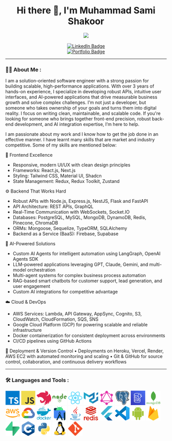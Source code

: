  <h1 align="center">
 Hi there 👋, I'm Muhammad Sami Shakoor 
</h1>
<div id="header" align="center">
<img src="https://media0.giphy.com/media/v1.Y2lkPTc5MGI3NjExanlwcjJlMGF0ZHk4MDlmcHZhMnl3NGx5cHkwNnk4ZmxmbHptMWFuMiZlcD12MV9pbnRlcm5hbF9naWZfYnlfaWQmY3Q9Zw/fwbZnTftCXVocKzfxR/giphy.gif" width="200"/>
</div>

<p>
<div id="badges" align="center">
  <a href="https://www.linkedin.com/in/samishakoor/">
    <img src="https://img.shields.io/badge/LinkedIn-blue?style=for-the-badge&logo=linkedin&logoColor=white" alt="LinkedIn Badge"/>
  </a>
 <br/>
  <a href="https://www.samishakoor.me/">
    <img src="https://img.shields.io/badge/Portfolio-181717?style=for-the-badge&logo=personal-website&logoColor=white" alt="Portfolio Badge"/>
  </a>
</div>
</p>

---
### :man_technologist: About Me :

I am a solution-oriented software engineer with a strong passion for building scalable, high-performance applications. With over 3 years of hands-on experience, I specialize in developing robust APIs, intuitive user interfaces, and AI-powered applications that drive measurable business growth and solve complex challenges. I’m not just a developer, but someone who takes ownership of your goals and turns them into digital reality. I focus on writing clean, maintainable, and scalable code. If you're looking for someone who brings together front-end precision, robust back-end development, and AI integration expertise, I’m here to help.


<p>
I am passionate about my work and I know how to get the job done in an effective manner. I have learnt many skills that are market and industry competitive. Some of my skills are mentioned below:  
</p>

🎨 Frontend Excellence
- Responsive, modern UI/UX with clean design principles
- Frameworks: React.js, Next.js
- Styling: Tailwind CSS, Material UI, Shadcn
- State Management: Redux, Redux Toolkit, Zustand

⚙️ Backend That Works Hard
- Robust APIs with Node.js, Express.js, NestJS, Flask and FastAPI
- API Architecture: REST APIs, GraphQL
- Real-Time Communication with WebSockets, Socket.IO
- Databases: PostgreSQL, MySQL, MongoDB, DynamoDB, Redis, Pinecone, ChromaDB
- ORMs: Mongoose, Sequelize, TypeORM, SQLAlchemy
- Backend as a Service (BaaS): Firebase, Supabase

🤖 AI-Powered Solutions
- Custom AI Agents for intelligent automation using LangGraph, OpenAI Agents SDK
- LLM-powered applications leveraging GPT, Claude, Gemini, and multi-model orchestration
- Multi-agent systems for complex business process automation
- RAG-based smart chatbots for customer support, lead generation, and user engagement
- Custom AI integrations for competitive advantage

☁️ Cloud & DevOps
- AWS Services: Lambda, API Gateway, AppSync, Cognito, S3, CloudWatch, CloudFormation, SQS, SNS
- Google Cloud Platform (GCP) for powering scalable and reliable infrastructure
- Docker containerization for consistent deployment across environments
- CI/CD pipelines using GitHub Actions

🚀 Deployment & Version Control
• Deployments on Heroku, Vercel, Render, AWS EC2 with automated monitoring and scaling
• Git & GitHub for source control, collaboration, and continuous delivery workflows

---
### :hammer_and_wrench: Languages and Tools :
<div>
 
<img src="https://github.com/devicons/devicon/blob/master/icons/typescript/typescript-original.svg" title="TypeScript" alt="TypeScript" width="45" height="45"/>
<img src="https://github.com/devicons/devicon/blob/master/icons/javascript/javascript-original.svg" title="JavaScript" alt="JavaScript" width="45" height="45"/>
<img src="https://github.com/devicons/devicon/blob/master/icons/nestjs/nestjs-original.svg" title="NestJS" alt="NestJS" width="45" height="45"/>
<img src="https://github.com/devicons/devicon/blob/master/icons/nodejs/nodejs-plain-wordmark.svg" title="Node.js" alt="Node.js" width="45" height="45"/>
<img src="https://github.com/devicons/devicon/blob/master/icons/react/react-original.svg" title="React" alt="React" width="45" height="45"/>
<img src="https://github.com/devicons/devicon/blob/master/icons/materialui/materialui-original.svg" title="MUI" alt="MUI" width="45" height="45"/>
<img src="https://github.com/devicons/devicon/blob/master/icons/graphql/graphql-plain.svg" title="GraphQL" alt="GraphQL" width="45" height="45"/>
<img src="https://github.com/devicons/devicon/blob/master/icons/postgresql/postgresql-original.svg" title="PostgreSQL" alt="PostgreSQL" width="45" height="45"/>
<img src="https://github.com/devicons/devicon/blob/master/icons/dynamodb/dynamodb-original.svg" title="DynamoDB" alt="DynamoDB" width="45" height="45"/>
<img src="https://github.com/devicons/devicon/blob/master/icons/mongodb/mongodb-plain-wordmark.svg" title="MongoDB" alt="MongoDB" width="45" height="45"/>
<img src="https://github.com/devicons/devicon/blob/master/icons/amazonwebservices/amazonwebservices-plain-wordmark.svg" title="AWS" alt="AWS" width="45" height="45"/>
<img src="https://github.com/devicons/devicon/blob/master/icons/googlecloud/googlecloud-original.svg" title="GoogleCloud" alt="GoogleCloud" width="45" height="45"/>
<img src="https://github.com/devicons/devicon/blob/master/icons/docker/docker-plain-wordmark.svg" title="Docker" alt="Docker" width="45" height="45"/>
<img src="https://github.com/devicons/devicon/blob/master/icons/androidstudio/androidstudio-original.svg" title="Android Studio" alt="Android Studio" width="45" height="45"/>
<img src="https://github.com/devicons/devicon/blob/master/icons/java/java-original.svg" title="Java" alt="Java" width="45" height="45"/>
<img src="https://github.com/devicons/devicon/blob/master/icons/redis/redis-plain-wordmark.svg" title="Redis" alt="Redis" width="45" height="45"/>
<img src="https://github.com/devicons/devicon/blob/master/icons/flutter/flutter-original.svg" title="Flutter" alt="Flutter" width="45" height="45"/>
<img src="https://github.com/devicons/devicon/blob/master/icons/vscode/vscode-original.svg" title="VSCode" alt="VSCode" width="45" height="45"/>
<img src="https://github.com/devicons/devicon/blob/master/icons/android/android-plain.svg" title="Android" alt="Android" width="45" height="45"/>
<img src="https://github.com/devicons/devicon/blob/master/icons/firebase/firebase-original.svg" title="Firebase" alt="Firebase" width="45" height="45"/>
<img src="https://github.com/devicons/devicon/blob/master/icons/supabase/supabase-original.svg" title="supabase" alt="supabase" width="45" height="45"/>
<img src="https://github.com/devicons/devicon/blob/master/icons/cplusplus/cplusplus-original.svg" title="Git" alt="Git" width="45" height="45"/>
<img src="https://github.com/devicons/devicon/blob/master/icons/python/python-original.svg" title="python" alt="python" width="45" height="45"/>
<img src="https://github.com/devicons/devicon/blob/master/icons/linux/linux-original.svg" title="Git" alt="Git" width="45" height="45"/>
<img src="https://github.com/devicons/devicon/blob/master/icons/git/git-original.svg" title="Git" alt="Git" width="45" height="45"/>

</div>
